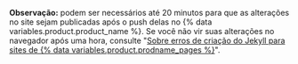 **Observação:** podem ser necessários até 20 minutos para que as alterações no site sejam publicadas após o push delas no {% data variables.product.product_name %}. Se você não vir suas alterações no navegador após uma hora, consulte "[Sobre erros de criação do Jekyll para sites de {% data variables.product.prodname_pages %}](/articles/about-jekyll-build-errors-for-github-pages-sites)".
